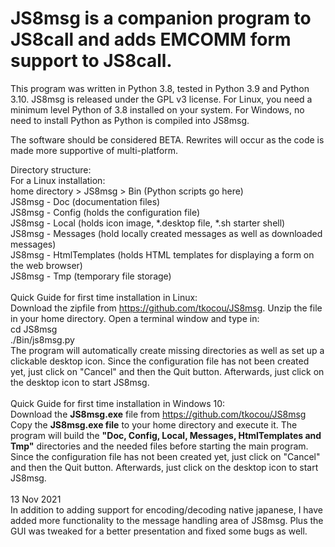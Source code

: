 # JS8msg is a companion program to JS8call and adds EMCOMM form support to JS8call. 
This program was written in Python 3.8, tested in Python 3.9 and Python 3.10. JS8msg is released under the GPL v3 license. 
For Linux, you need a minimum level Python of 3.8 installed on your system. For Windows, no need to install Python as Python is compiled into JS8msg.

The software should be considered BETA. Rewrites will occur as the code is made more supportive of multi-platform.

Directory structure:<br>
For a Linux installation:<br>
  home directory > JS8msg > Bin (Python scripts go here)<br>
  JS8msg - Doc (documentation files)<br>
  JS8msg - Config (holds the configuration file)<br>
  JS8msg - Local (holds icon image, *.desktop file, *.sh starter shell)<br>
  JS8msg - Messages (hold locally created messages as well as downloaded messages)<br>
  JS8msg - HtmlTemplates (holds HTML templates for displaying a form on the web browser)<br>
  JS8msg - Tmp (temporary file storage)<br>
<br>
Quick Guide for first time installation in Linux:<br>
  Download the zipfile from https://github.com/tkocou/JS8msg. Unzip the file in your home directory. Open a terminal window and type in:<br>
    cd JS8msg<br>
    ./Bin/js8msg.py<br>
  The program will automatically create missing directories as well as set up a clickable desktop icon.
  Since the configuration file has not been created yet, just click on "Cancel" and then the Quit button. Afterwards, just click on the desktop icon to start JS8msg.
<br><br>
Quick Guide for first time installation in Windows 10:<br>
  Download the <b>JS8msg.exe</b> file from  https://github.com/tkocou/JS8msg
  Copy the <b>JS8msg.exe file</b> to your home directory and execute it. The program will build the <b>"Doc, Config, Local, Messages, HtmlTemplates and Tmp"</b> directories and the needed files before starting the main program.
  Since the configuration file has not been created yet, just click on "Cancel" and then the Quit button. Afterwards, just click on the desktop icon to start JS8msg.
<br><br>13 Nov 2021<br>
In addition to adding support for encoding/decoding native japanese, I have added more functionality to the message handling area of JS8msg. Plus the GUI was tweaked for a better presentation and fixed some bugs as well.
